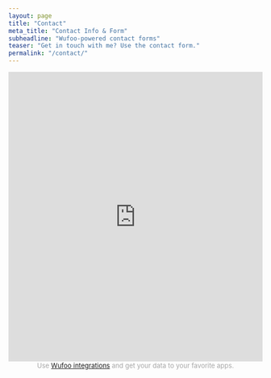 ```yaml
---
layout: page
title: "Contact"
meta_title: "Contact Info & Form"
subheadline: "Wufoo-powered contact forms"
teaser: "Get in touch with me? Use the contact form."
permalink: "/contact/"
---
```


<iframe height="575"
        allowTransparency="true"
        frameborder="0"
        scrolling="no"
        style="width:100%;border:none"
        src="https://davidprush.wufoo.com/embed/z1slq6p219br6ui/">
    <a href="https://davidprush.wufoo.com/forms/z1slq6p219br6ui/">
    Fill out my Wufoo form!
    </a>
</iframe>
<div id="wuf-adv" style="font-family:inherit;font-size: small;color:#a7a7a7;text-align:center;display:block;">
    <span class="notranslate">
        Use <a href="http://www.wufoo.com/partners/">Wufoo integrations</a> and get your data to your favorite apps.
    </span>
</div>                                                  